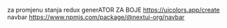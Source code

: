 za promjenu stanja redux
generATOR ZA BOJE https://uicolors.app/create
navbar https://www.npmjs.com/package/@nextui-org/navbar